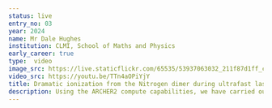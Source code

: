 ```yaml
---
status: live
entry_no: 03
year: 2024
name: Mr Dale Hughes
institution: CLMI, School of Maths and Physics
early_career: true
type:  video 
image_src: https://live.staticflickr.com/65535/53937063032_211f87d1ff_c_d.jpg
video_src: https://youtu.be/TTn4aOPiYjY
title: Dramatic ionization from the Nitrogen dimer during ultrafast laser irradiation
description: Using the ARCHER2 compute capabilities, we have carried out precision calculations to ascertain the behavior of a Nitrogen molecule subject to intense laser fields, on a timescale on the order of femtoseconds. In these calculations, we directly calculate the motion of the electrons in the molecule. The resulting density of charge for each electron in the system can then be visualized using modern rendering techniques, originally developed for the film industry by DreamWorks, and also rendered using ARCHER2 compute. Here, charge associated with two of the electrons are rendered in red and blue. Such pure and intense irradiation, over such short timescales, is not seen in nature, so the visualisations are a testament to humanity's recent progress on both laser and computer technologies, and our deepening understanding of quantum processes.
---
```

